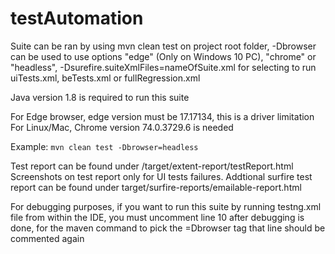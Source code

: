 # testAutomation
Suite can be ran by using mvn clean test on project root folder, -Dbrowser can be used to use options "edge" (Only on Windows 10 PC),
"chrome" or "headless", -Dsurefire.suiteXmlFiles=nameOfSuite.xml for selecting to run uiTests.xml, beTests.xml or fullRegression.xml

Java version 1.8 is required to run this suite

For Edge browser, edge version must be 17.17134, this is a driver limitation
For Linux/Mac, Chrome version 74.0.3729.6 is needed

Example: `mvn clean test -Dbrowser=headless`

Test report can be found under /target/extent-report/testReport.html
Screenshots on test report only for UI tests failures.
Addtional surfire test report can be found under target/surfire-reports/emailable-report.html

For debugging purposes, if you want to run this suite by running testng.xml file from within the IDE, you must uncomment
line 10 <parameter name="browser" value="chrome"/> after debugging is done, for the maven command to pick the =Dbrowser tag
that line should be commented again